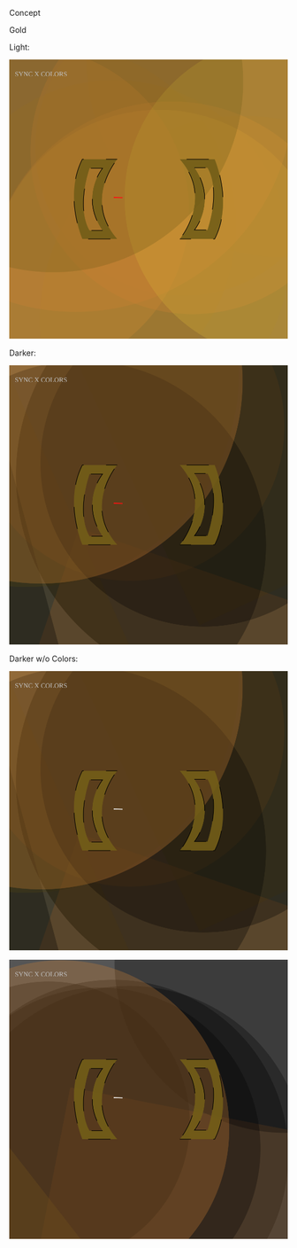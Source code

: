 
Concept

Gold

Light:

![](gold_concept.svg)

Darker:

![](gold_concept_darker.svg)

Darker w/o Colors:

![](gold_concept_dark_nocolors2.svg)

![](gold_concept_dark_nocolors.svg)
